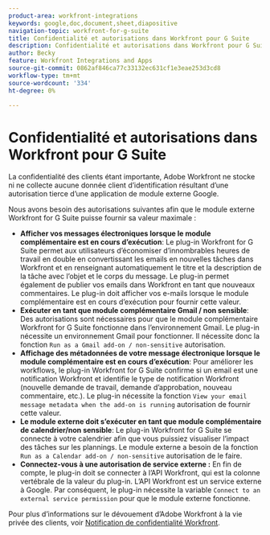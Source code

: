 ```yaml
---
product-area: workfront-integrations
keywords: google,doc,document,sheet,diapositive
navigation-topic: workfront-for-g-suite
title: Confidentialité et autorisations dans Workfront pour G Suite
description: Confidentialité et autorisations dans Workfront pour G Suite
author: Becky
feature: Workfront Integrations and Apps
source-git-commit: 0862af846ca77c33132ec631cf1e3eae253d3cd8
workflow-type: tm+mt
source-wordcount: '334'
ht-degree: 0%

---
```


# Confidentialité et autorisations dans Workfront pour G Suite

La confidentialité des clients étant importante, Adobe Workfront ne stocke ni ne collecte aucune donnée client d’identification résultant d’une autorisation tierce d’une application de module externe Google.

Nous avons besoin des autorisations suivantes afin que le module externe Workfront for G Suite puisse fournir sa valeur maximale :

* **Afficher vos messages électroniques lorsque le module complémentaire est en cours d’exécution**: Le plug-in Workfront for G Suite permet aux utilisateurs d’économiser d’innombrables heures de travail en double en convertissant les emails en nouvelles tâches dans Workfront et en renseignant automatiquement le titre et la description de la tâche avec l’objet et le corps du message. Le plug-in permet également de publier vos emails dans Workfront en tant que nouveaux commentaires. Le plug-in doit afficher vos e-mails lorsque le module complémentaire est en cours d’exécution pour fournir cette valeur.
* **Exécuter en tant que module complémentaire Gmail / non sensible**: Des autorisations sont nécessaires pour que le module complémentaire Workfront for G Suite fonctionne dans l’environnement Gmail. Le plug-in nécessite un environnement Gmail pour fonctionner. Il nécessite donc la fonction `Run as a Gmail add-on / non-sensitive` autorisation.
* **Affichage des métadonnées de votre message électronique lorsque le module complémentaire est en cours d’exécution**: Pour améliorer les workflows, le plug-in Workfront for G Suite confirme si un email est une notification Workfront et identifie le type de notification Workfront (nouvelle demande de travail, demande d’approbation, nouveau commentaire, etc.). Le plug-in nécessite la fonction `View your email message metadata when the add-on is running` autorisation de fournir cette valeur.
* **Le module externe doit s’exécuter en tant que module complémentaire de calendrier/non sensible**: Le plug-in Workfront for G Suite se connecte à votre calendrier afin que vous puissiez visualiser l’impact des tâches sur les plannings. Le module externe a besoin de la fonction `Run as a Calendar add-on / non-sensitive` autorisation de le faire.
* **Connectez-vous à une autorisation de service externe :** En fin de compte, le plug-in doit se connecter à l’API Workfront, qui est la colonne vertébrale de la valeur du plug-in. L’API Workfront est un service externe à Google. Par conséquent, le plug-in nécessite la variable `Connect to an external service permission` pour que le module externe fonctionne.

Pour plus d’informations sur le dévouement d’Adobe Workfront à la vie privée des clients, voir [Notification de confidentialité Workfront](https://www.adobe.com/content/dam/cc/en/legal/terms/enterprise/pdfs/Privacy-Notice-and-Privacy-Shield-Statement-Adobe-Workfront.pdf).

